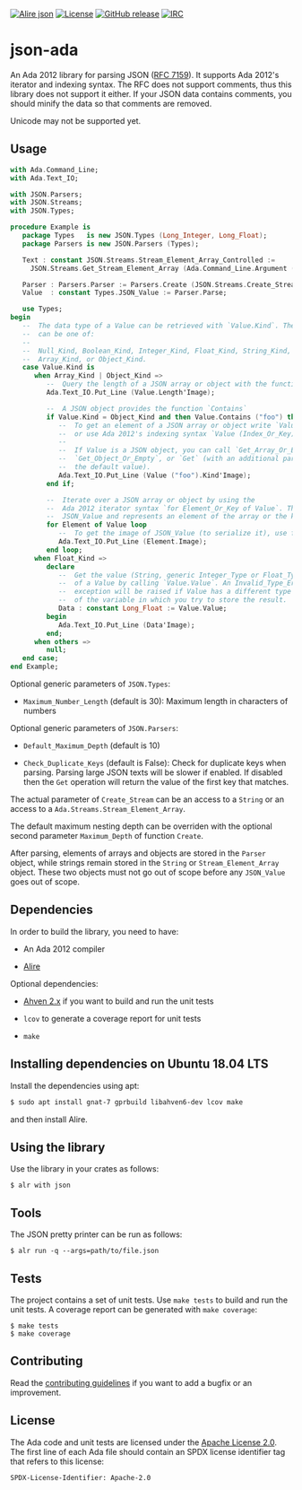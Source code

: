 [![Alire json](https://img.shields.io/endpoint?url=https://alire.ada.dev/badges/json.json)](https://alire.ada.dev/crates/json.html)
[![License](https://img.shields.io/github/license/onox/json-ada.svg?color=blue)](https://github.com/onox/json-ada/blob/master/LICENSE)
[![GitHub release](https://img.shields.io/github/release/onox/json-ada.svg)](https://github.com/onox/json-ada/releases/latest)
[![IRC](https://img.shields.io/badge/IRC-%23ada%20on%20libera.chat-orange.svg)](https://libera.chat)

# json-ada

An Ada 2012 library for parsing JSON ([RFC 7159][url-rfc]). It supports
Ada 2012's iterator and indexing syntax. The RFC does not support
comments, thus this library does not support it either. If your JSON data
contains comments, you should minify the data so that comments are removed.

Unicode may not be supported yet.

## Usage

```ada
with Ada.Command_Line;
with Ada.Text_IO;

with JSON.Parsers;
with JSON.Streams;
with JSON.Types;

procedure Example is
   package Types   is new JSON.Types (Long_Integer, Long_Float);
   package Parsers is new JSON.Parsers (Types);

   Text : constant JSON.Streams.Stream_Element_Array_Controlled :=
     JSON.Streams.Get_Stream_Element_Array (Ada.Command_Line.Argument (1));

   Parser : Parsers.Parser := Parsers.Create (JSON.Streams.Create_Stream (Text.Pointer));
   Value  : constant Types.JSON_Value := Parser.Parse;

   use Types;
begin
   --  The data type of a Value can be retrieved with `Value.Kind`. The value
   --  can be one of:
   --
   --  Null_Kind, Boolean_Kind, Integer_Kind, Float_Kind, String_Kind,
   --  Array_Kind, or Object_Kind.
   case Value.Kind is
      when Array_Kind | Object_Kind =>
         --  Query the length of a JSON array or object with the function `Length`
         Ada.Text_IO.Put_Line (Value.Length'Image);

         --  A JSON object provides the function `Contains`
         if Value.Kind = Object_Kind and then Value.Contains ("foo") then
            --  To get an element of a JSON array or object write `Value.Get (Index_Or_Key)`
            --  or use Ada 2012's indexing syntax `Value (Index_Or_Key)`.
            --
            --  If Value is a JSON object, you can call `Get_Array_Or_Empty`,
            --  `Get_Object_Or_Empty`, or `Get` (with an additional parameter containing
            --  the default value).
            Ada.Text_IO.Put_Line (Value ("foo").Kind'Image);
         end if;

         --  Iterate over a JSON array or object by using the
         --  Ada 2012 iterator syntax `for Element_Or_Key of Value`. The type is a
         --  JSON_Value and represents an element of the array or the key of an object.
         for Element of Value loop
            --  To get the image of JSON_Value (to serialize it), use function `Image`:
            Ada.Text_IO.Put_Line (Element.Image);
         end loop;
      when Float_Kind =>
         declare
            --  Get the value (String, generic Integer_Type or Float_Type, or Boolean)
            --  of a Value by calling `Value.Value`. An Invalid_Type_Error
            --  exception will be raised if Value has a different type than the type
            --  of the variable in which you try to store the result.
            Data : constant Long_Float := Value.Value;
         begin
            Ada.Text_IO.Put_Line (Data'Image);
         end;
      when others =>
         null;
   end case;
end Example;
```

Optional generic parameters of `JSON.Types`:

- `Maximum_Number_Length` (default is 30): Maximum length in characters of
  numbers

Optional generic parameters of `JSON.Parsers`:

- `Default_Maximum_Depth` (default is 10)

- `Check_Duplicate_Keys` (default is False): Check for duplicate keys when
  parsing. Parsing large JSON texts will be slower if enabled. If disabled
  then the `Get` operation will return the value of the first key that matches.

The actual parameter of `Create_Stream` can be an access to a `String`
or an access to a `Ada.Streams.Stream_Element_Array`.

The default maximum nesting depth can be overriden with
the optional second parameter `Maximum_Depth` of function `Create`.

After parsing, elements of arrays and objects are stored in the `Parser`
object, while strings remain stored in the `String` or `Stream_Element_Array`
object. These two objects must not go out of scope before any `JSON_Value`
goes out of scope.

## Dependencies

In order to build the library, you need to have:

 * An Ada 2012 compiler

 * [Alire][url-alire]

Optional dependencies:

 * [Ahven 2.x][url-ahven] if you want to build and run the unit tests

 * `lcov` to generate a coverage report for unit tests

 * `make`

## Installing dependencies on Ubuntu 18.04 LTS

Install the dependencies using apt:

```sh
$ sudo apt install gnat-7 gprbuild libahven6-dev lcov make
```

and then install Alire.

## Using the library

Use the library in your crates as follows:

```
$ alr with json
```

## Tools

The JSON pretty printer can be run as follows:

```
$ alr run -q --args=path/to/file.json
```

## Tests

The project contains a set of unit tests. Use `make tests` to build and
run the unit tests. A coverage report can be generated with `make coverage`:

```
$ make tests
$ make coverage
```

## Contributing

Read the [contributing guidelines][url-contributing] if you want to add
a bugfix or an improvement.

## License

The Ada code and unit tests are licensed under the [Apache License 2.0][url-apache].
The first line of each Ada file should contain an SPDX license identifier tag that
refers to this license:

    SPDX-License-Identifier: Apache-2.0

  [url-alire]: https://alire.ada.dev/
  [url-rfc]: https://tools.ietf.org/html/rfc7159
  [url-ahven]: http://ahven.stronglytyped.org
  [url-apache]: https://opensource.org/licenses/Apache-2.0
  [url-contributing]: /CONTRIBUTING.md
